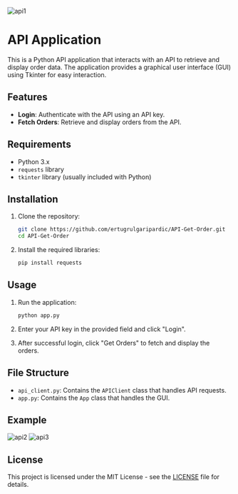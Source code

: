 ![api1](https://github.com/ertugrulgaripardic/API-Get-Order/assets/118535200/82431851-18ce-4b19-a8fa-0db5a3e0638d)


# API  Application

This is a Python API application that interacts with an API to retrieve and display order data. The application provides a graphical user interface (GUI) using Tkinter for easy interaction.

## Features

- **Login**: Authenticate with the API using an API key.
- **Fetch Orders**: Retrieve and display orders from the API.

## Requirements

- Python 3.x
- `requests` library
- `tkinter` library (usually included with Python)

## Installation

1. Clone the repository:
    ```sh
    git clone https://github.com/ertugrulgaripardic/API-Get-Order.git
    cd API-Get-Order
    ```

2. Install the required libraries:
    ```sh
    pip install requests
    ```

## Usage

1. Run the application:
    ```sh
    python app.py
    ```

2. Enter your API key in the provided field and click "Login".

3. After successful login, click "Get Orders" to fetch and display the orders.

## File Structure

- `api_client.py`: Contains the `APIClient` class that handles API requests.
- `app.py`: Contains the `App` class that handles the GUI.

## Example

![api2](https://github.com/ertugrulgaripardic/API-Get-Order/assets/118535200/d1a4c308-9da0-4289-a604-03ccc2570121)
![api3](https://github.com/ertugrulgaripardic/API-Get-Order/assets/118535200/bc2fa19d-bae5-4a2e-a5c9-ad8a9eb6e4f2)

## License

This project is licensed under the MIT License - see the [LICENSE](LICENSE) file for details.
